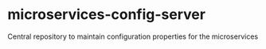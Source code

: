 # microservices-config-server
 Central repository to maintain configuration properties for the microservices
